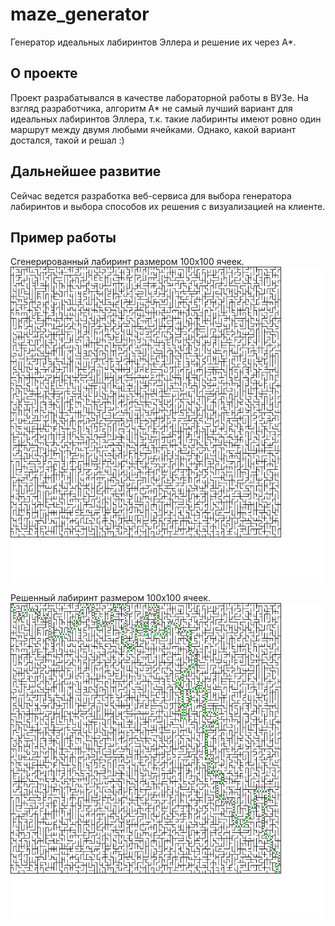 # maze_generator
Генератор идеальных лабиринтов Эллера и решение их через A*.

## О проекте
Проект разрабатывался в качестве лабораторной работы в ВУЗе. На взгляд разработчика, алгоритм A* не самый 
лучший вариант для идеальных лабиринтов Эллера, т.к. такие лабиринты имеют ровно один маршрут между двумя любыми ячейками.
Однако, какой вариант достался, такой и решал :)

## Дальнейшее развитие
Сейчас ведется разработка веб-сервиса для выбора генератора лабиринтов и выбора способов их решения с визуализацией на клиенте.

## Пример работы
Сгенерированный лабиринт размером 100x100 ячеек.
![Image](/mazes/source_maze_image.png)

Решенный лабиринт размером 100x100 ячеек.
![Image](/mazes/resolve_maze_image.png)
